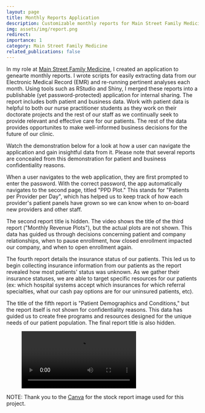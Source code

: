 ```yaml
---
layout: page
title: Monthly Reports Application
description: Customizable monthly reports for Main Street Family Medicine, PLLC.
img: assets/img/report.png
redirect:
importance: 1
category: Main Street Family Medicine
related_publications: false
---
```


In my role at [Main Street Family Medicine](https://www.mainstreetfamilymed.com/), I created an application to genearte monthly reports. I wrote scripts for easily extracting data from our Electronic Medical Record (EMR) and re-running pertinent analyses each month. Using tools such as RStudio and Shiny, I merged these reports into a publishable (yet password-protected) application for internal sharing. The report includes both patient and business data. Work with patient data is helpful to both our nurse practitioner students as they work on their doctorate projects and the rest of our staff as we continually seek to provide relevant and effective care for our patients. The rest of the data provides opportunites to make well-informed business decisions for the future of our clinic.

Watch the demonstration below for a look at how a user can navigate the application and gain insightful data from it. Please note that several reports are concealed from this demonstration for patient and business confidentiality reasons.

When a user navigates to the web application, they are first prompted to enter the password. With the correct password, the app automatically navigates to the second page, titled "PPD Plot." This stands for "Patients per Provider per Day", which has helped us to keep track of how each provider's patient panels have grown so we can know when to on-board new providers and other staff. 

The second report title is hidden. The video shows the title of the third report ("Monthly Revenue Plots"), but the actual plots are not shown. This data has guided us through decisions concerning patient and company relationships, when to pause enrollment, how closed enrollment impacted our company, and when to open enrollment again.

The fourth report details the insurance status of our patients. This led us to begin collecting insurance information from our patients as the report revealed how most patients' status was unknown. As we gather their insurance statuses, we are able to target specific resources for our patients (ex: which hospital systems accept which insurances for which referral specialties, what our cash pay options are for our uninsured patients, etc).

The title of the fifth report is "Patient Demographics and Conditions," but the report itself is not shown for confidentiality reasons. This data has guided us to create free programs and resources designed for the unique needs of our patient population. The final report title is also hidden.

<div class="row justify-content-sm-center">
    <figure>
        <video src="assets/video/MSFM_Reports_App.mov" class="img-fluid rounded z-depth-1" width="auto" height="auto" autoplay controls></video>
    </figure>    
</div>

NOTE: Thank you to the [Canva](https://www.canva.com/) for the stock report image used for this project.


